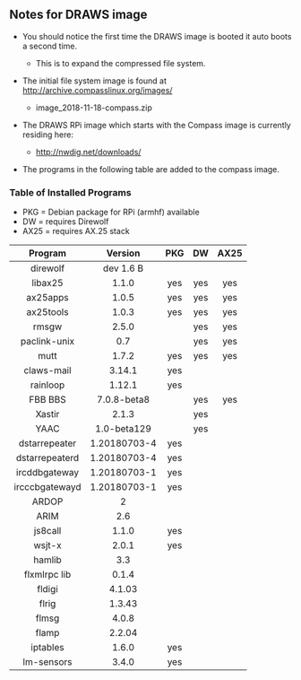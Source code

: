 ## Notes for DRAWS image

* You should notice the first time the DRAWS image is booted it auto boots a second time.
  * This is to expand the compressed file system.

* The initial file system image is found at http://archive.compasslinux.org/images/
  * image_2018-11-18-compass.zip
* The DRAWS RPi image which starts with the Compass image is currently residing here:
  * http://nwdig.net/downloads/

* The programs in the following table are added to the compass image.

### Table of Installed Programs

* PKG = Debian package for RPi (armhf) available
* DW = requires Direwolf
* AX25 = requires AX.25 stack


|    Program   |  Version |  PKG  |  DW   |  AX25 |
| :---------:  | :------: | :---: | :---: | :---: |
| direwolf     |   dev 1.6 B  |       |       |       |
| libax25      |   1.1.0  |  yes  | yes   |  yes  |
| ax25apps     |   1.0.5  |  yes  | yes   |  yes  |
| ax25tools    |   1.0.3  |  yes  | yes   |  yes  |
| rmsgw        |   2.5.0  |       |  yes  |  yes  |
| paclink-unix |    0.7   |       |  yes  |  yes  |
| mutt         |   1.7.2  |  yes  |  yes  |  yes    |
| claws-mail   |   3.14.1 |  yes  |       |       |
| rainloop     |   1.12.1 |  yes  |       |       |
| FBB BBS      | 7.0.8-beta8 |    |  yes  |  yes  |
| Xastir       |   2.1.3     |    |  yes  |       |
| YAAC           | 1.0-beta129  |      | yes  |
| dstarrepeater  | 1.20180703-4 | yes |   |   |
| dstarrepeaterd | 1.20180703-4 | yes |   |   |
| ircddbgateway  | 1.20180703-1 | yes |   |   |
| ircccbgatewayd | 1.20180703-1 | yes |   |   |
| ARDOP        |  2      |      |     |   |
| ARIM         |  2.6    |      |     |   |
| js8call      |  1.1.0  | yes  |     |   |
| wsjt-x       |  2.0.1  | yes  |     |   |
| hamlib       |  3.3    |      |     |   |
| flxmlrpc lib |  0.1.4  |      |     |   |
| fldigi       |  4.1.03 |      |     |   |
| flrig        |  1.3.43 |      |     |   |
| flmsg        |  4.0.8  |      |     |   |
| flamp        |  2.2.04 |      |     |   |
| iptables     |  1.6.0  |  yes |     |   |
| lm-sensors   |  3.4.0  |  yes |     |   |
